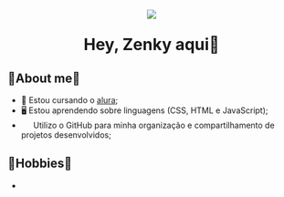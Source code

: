 <h1 align="center"> 
<img src="https://i.pinimg.com/originals/b0/07/f0/b007f0adc278a79dcc7e4807bdf41629.jpg" />
<p>Hey, Zenky aqui👋</p>
</h1>

## 📌About me📌


- 📝 Estou cursando o [alura](https://www.alura.com.br);
- 🖥️ Estou aprendendo sobre linguagens (CSS, HTML e JavaScript);
- <img src="https://cdn-icons-png.flaticon.com/512/25/25231.png" height="17" width="17"/> Utilizo o GitHub para minha organização e compartilhamento de projetos desenvolvidos;

## 📍Hobbies📍
- 
